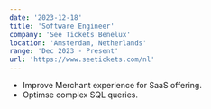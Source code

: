 ```yaml
---
date: '2023-12-18'
title: 'Software Engineer'
company: 'See Tickets Benelux'
location: 'Amsterdam, Netherlands'
range: 'Dec 2023 - Present'
url: 'https://www.seetickets.com/nl'
---
```


- Improve Merchant experience for SaaS offering.
- Optimse complex SQL queries.
